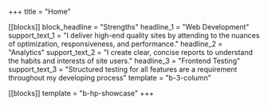 +++
title = "Home"


[[blocks]]
block_headline = "Strengths"
headline_1 = "Web Development"
support_text_1 = "I deliver high-end quality sites by attending to the nuances of optimization, responsiveness, and performance."
headline_2 = "Analytics"
support_text_2 = "I create clear, concise reports to understand the habits and interests of site users."
headline_3 = "Frontend Testing"
support_text_3 = "Structured testing for all features are a requirement throughout my developing process"
template = "b-3-column"




[[blocks]]
template = "b-hp-showcase"
+++

